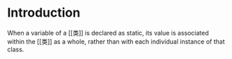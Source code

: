 
# Introduction 
When a variable of a [[类]] is declared as static, its value is associated within the [[类]] as a whole, rather than with each individual instance of that class.